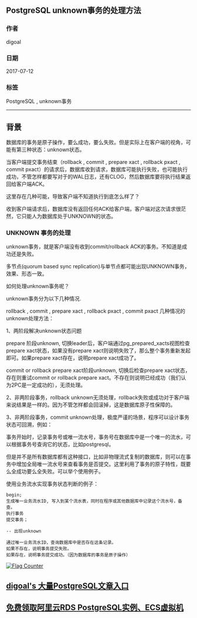 ## PostgreSQL unknown事务的处理方法  
                                                        
### 作者                    
digoal                    
                     
### 日期                    
2017-07-12                    
                           
### 标签                    
PostgreSQL , unknown事务   
                    
----                    
                       
## 背景      
数据库的事务是原子操作，要么成功，要么失败。但是实际上在客户端的视角，可能有第三种状态：unknown状态。  
  
当客户端提交事务结束（rollback , commit , prepare xact , rollback pxact , commit pxact）的请求后，数据库收到请求，数据库可能执行失败，也可能执行成功，不管怎样都要写对于的WAL日志，还有CLOG，然后数据库要将执行结果返回给客户端ACK。  
  
这里存在几种可能，导致客户端不知道执行到底怎么样了？  
  
收到客户端请求后，数据库没有返回任何ACK给客户端，客户端对这次请求很茫然，它只能人为数据库处于UNKNOWN的状态。  
  
### UNKNOWN 事务的处理    
unknown事务，就是客户端没有收到commit/rollback ACK的事务。不知道是成功还是失败。    
    
多节点(quorum based sync replication)与单节点都可能出现UNKNOWN事务，效果、形态一致。    
    
如何处理unknown事务呢？    
    
unknown事务分为以下几种情况.    
    
rollback , commit , prepare xact , rollback pxact , commit pxact 几种情况的unknown处理方法：    
    
1、两阶段解决unknown状态问题    
    
prepare 阶段unknown, 切换leader后，客户端通过pg_prepared_xacts视图检查prepare xact状态，如果没有prepare xact则说明失败了，那么整个事务重新发起即可。如果prepare xact存在，说明prepare xact成功了。    
    
commit or rollback prepare xact阶段unknown, 切换后检查prepare xact状态，存在则重试commit or rollback prepare xact。不存在则说明已经成功（我们认为2PC是一定成功的），无须处理。    
    
2、非两阶段事务，rollback unknown无须处理，rollback失败或成功对于客户端来说结果是一样的。因为不管怎样都会回滚掉，这是数据库原子性保障的。    
    
3、非两阶段事务，commit unknown处理，极度严谨的场景，程序可以设计事务状态可回溯，例如：  
  
事务开始时，记录事务号或唯一流水号，事务号在数据库中是一个唯一的流水，可以根据事务号查询它的状态，比如postgresql。  
  
但是并不是所有数据库都有这种接口，比如非物理流式复制的数据库，则可以在事务中增加全局唯一流水号来查看事务是否提交。这里利用了事务的原子特性，既要么全成功要么全失败。可以举个使用例子。    
  
使用业务流水实现事务状态判断的例子：  
  
```  
begin;  
生成唯一业务流水ID, 写入到某个流水表，同时在程序或其他数据库中记录这个流水号，备查。  
执行事务  
提交事务；  
  
-- 出现unknown  
  
通过唯一业务流水ID，查询数据库中是否存在这条记录。  
如果不存在，说明事务提交失败。  
如果存在，说明事务提交成功。（因为数据库的事务是原子操作）  
```  
    
  
<a rel="nofollow" href="http://info.flagcounter.com/h9V1"  ><img src="http://s03.flagcounter.com/count/h9V1/bg_FFFFFF/txt_000000/border_CCCCCC/columns_2/maxflags_12/viewers_0/labels_0/pageviews_0/flags_0/"  alt="Flag Counter"  border="0"  ></a>  
  
  
  
  
  
  
## [digoal's 大量PostgreSQL文章入口](https://github.com/digoal/blog/blob/master/README.md "22709685feb7cab07d30f30387f0a9ae")
  
  
## [免费领取阿里云RDS PostgreSQL实例、ECS虚拟机](https://free.aliyun.com/ "57258f76c37864c6e6d23383d05714ea")
  
